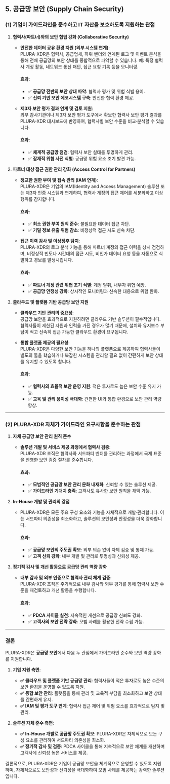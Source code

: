 ## **5. 공급망 보안** (Supply Chain Security)

### (1) 기업이 가이드라인을 준수하고 IT 자산을 보호하도록 지원하는 관점

1. **협력사(파트너)와의 보안 협업 강화 (Collaborative Security)**  
   - **안전한 데이터 공유 환경 지원 (외부 시스템 연계)**:  
     PLURA-XDR은 협력사, 공급업체, 하위 벤더와 연계된 로그 및 이벤트 분석을 통해 전체 공급망의 보안 상태를 종합적으로 파악할 수 있습니다. 예: 특정 협력사 계정 활동, 네트워크 통신 패턴, 접근 요청 기록 등을 모니터링.  

     #### 효과:
     - ✅ **공급망 전반의 보안 상태 파악**: 협력사 평가 및 위험 식별 용이.  
     - ✅ **신뢰 기반 보안 에코시스템 구축**: 안전한 협력 환경 제공.  

   - **제3자 보안 평가 결과 연계 및 검토 지원**:  
     외부 감사기관이나 제3자 보안 평가 도구에서 확보한 협력사 보안 평가 결과를 PLURA-XDR 대시보드에 반영하여, 협력사별 보안 수준을 비교·분석할 수 있습니다.  

     #### 효과:
     - ✅ **체계적 공급망 점검**: 협력사 보안 실태를 투명하게 관리.  
     - ✅ **잠재적 위협 사전 식별**: 공급망 위험 요소 조기 발견 가능.  

2. **파트너 대상 접근 권한 관리 강화 (Access Control for Partners)**  
   - **정교한 권한 부여 및 접속 관리 (IAM 연계)**:  
     PLURA-XDR은 기업의 IAM(Identity and Access Management) 솔루션 또는 제3자 인증 시스템과 연계하여, 협력사 계정의 접근 제어를 세분화하고 이상행위를 감지합니다.  

     #### 효과:
     - ✅ **최소 권한 부여 원칙 준수**: 불필요한 데이터 접근 차단.  
     - ✅ **기밀 정보 유출 위험 감소**: 비정상적 접근 시도 신속 차단.  

   - **접근 이력 감사 및 이상징후 탐지**:  
     PLURA-XDR의 로그 분석 기능을 통해 파트너 계정의 접근 이력을 상시 점검하며, 비정상적 빈도나 시간대의 접근 시도, 비인가 데이터 요청 등을 자동으로 식별하고 경보를 발생시킵니다.  

     #### 효과:
     - ✅ **파트너 계정 관련 위협 조기 식별**: 계정 탈취, 내부자 위협 예방.  
     - ✅ **공급망 안정성 강화**: 상시적인 모니터링과 신속한 대응으로 위험 완화.  

3. **클라우드 및 플랫폼 기반 공급망 보안 지원**  
   - **클라우드 기반 관리의 중요성**:  
     공급망 보안을 효과적으로 지원하려면 클라우드 기반 솔루션이 필수적입니다. 협력사들이 제한된 자원과 인력을 가진 경우가 많기 때문에, 설치와 유지보수 부담이 적고 신속히 접근 가능한 클라우드 환경이 요구됩니다.  

   - **통합 플랫폼 제공의 필요성**:  
     PLURA-XDR은 다양한 보안 기능을 하나의 플랫폼으로 제공하여 협력사들이 별도의 툴을 학습하거나 복잡한 시스템을 관리할 필요 없이 간편하게 보안 상태를 유지할 수 있도록 합니다.  

     #### 효과:
     - ✅ **협력사의 효율적 보안 운영 지원**: 적은 투자로도 높은 보안 수준 유지 가능.  
     - ✅ **교육 및 관리 용이성 극대화**: 간편한 UI와 통합 환경으로 보안 관리 역량 향상.  

---

### (2) PLURA-XDR 자체가 가이드라인 요구사항을 준수하는 관점

1. **자체 공급망 보안 관리 원칙 준수**  
   - **솔루션 개발 및 서비스 제공 과정에서 협력사 검증**:  
     PLURA-XDR 조직은 협력사와 서드파티 벤더를 관리하는 과정에서 국제 표준을 반영한 보안 검증 절차를 준수합니다.  

     #### 효과:
     - ✅ **모범적인 공급망 보안 관리 문화 내재화**: 신뢰할 수 있는 솔루션 제공.  
     - ✅ **가이드라인 기대치 충족**: 고객사도 유사한 보안 원칙을 채택 가능.  

2. **In-House 개발 및 관리의 강점**  
   - PLURA-XDR은 모든 주요 구성 요소와 기능을 자체적으로 개발·관리합니다. 이는 서드파티 의존성을 최소화하고, 솔루션의 보안성과 안정성을 더욱 강화합니다.  

     #### 효과:
     - ✅ **공급망 보안의 주도권 확보**: 외부 의존 없이 자체 검증 및 통제 가능.  
     - ✅ **고객 신뢰 강화**: 내부 개발 및 관리로 투명성과 신뢰성 제공.  

3. **정기적 감사 및 개선 활동으로 공급망 관리 역량 강화**  
   - **내부 감사 및 외부 인증으로 협력사 관리 체계 검증**:  
     PLURA-XDR 조직은 주기적으로 내부 감사와 외부 평가를 통해 협력사 보안 수준을 재검토하고 개선 활동을 수행합니다.  

     #### 효과:
     - ✅ **PDCA 사이클 실천**: 지속적인 개선으로 공급망 신뢰도 강화.  
     - ✅ **고객사의 보안 전략 강화**: 모범 사례를 활용한 전략 수립 가능.  

---

### 결론

PLURA-XDR은 **공급망 보안**에서 다음 두 관점에서 가이드라인 준수와 보안 역량 강화를 지원합니다.

1. **기업 지원 측면**:  
   - **✅ 클라우드 및 플랫폼 기반 공급망 관리**: 협력사들이 적은 투자로도 높은 수준의 보안 환경을 운영할 수 있도록 지원.  
   - **✅ 통합 보안 관리**: 플랫폼을 통해 관리 및 교육적 부담을 최소화하고 보안 상태를 간편하게 유지.  
   - **✅ IAM 및 평가 도구 연계**: 협력사 접근 제어 및 위험 요소를 효과적으로 탐지 및 관리.  

2. **솔루션 자체 준수 측면**:  
   - **✅ In-House 개발로 공급망 주도권 확보**: PLURA-XDR은 자체적으로 모든 구성 요소를 관리하여 서드파티 의존성을 최소화.  
   - **✅ 정기적 감사 및 검증**: PDCA 사이클을 통해 지속적으로 보안 체계를 개선하며 고객사에 신뢰성 높은 서비스를 제공.  

결론적으로, PLURA-XDR은 기업이 공급망 보안을 체계적으로 운영할 수 있도록 지원하며, 자체적으로도 보안성과 신뢰성을 극대화하여 모범 사례를 제공하는 강력한 솔루션입니다.  

